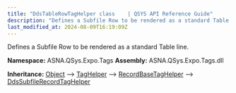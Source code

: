 ```yaml
---
title: "DdsTableRowTagHelper class    | QSYS API Reference Guide"
description: "Defines a Subfile Row to be rendered as a standard Table line. "
last_modified_at: 2024-08-09T16:19:09Z
---
```


Defines a Subfile Row to be rendered as a standard Table line.

**Namespace:** ASNA.QSys.Expo.Tags
**Assembly:** ASNA.QSys.Expo.Tags.dll

**Inheritance:** [Object](https://docs.microsoft.com/en-us/dotnet/api/system.object) --> [TagHelper](https://learn.microsoft.com/en-us/dotnet/api/microsoft.aspnetcore.razor.taghelpers.taghelper?view=aspnetcore-8.0) --> [RecordBaseTagHelper](/reference/expo/qsys-expo-tags/record-base-tag-helper.html) --> [DdsSubfileRecordTagHelper](/reference/expo/qsys-expo-tags/dds-subfile-record-tag-helper.html)
<br>
<br>
